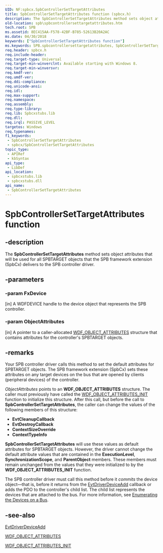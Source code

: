 ```yaml
---
UID: NF:spbcx.SpbControllerSetTargetAttributes
title: SpbControllerSetTargetAttributes function (spbcx.h)
description: The SpbControllerSetTargetAttributes method sets object attributes that will be used for all SPBTARGET objects that the SPB framework extension (SpbCx) delivers to the SPB controller driver.
old-location: spb\spbcontrollersettargetattributes.htm
tech.root: SPB
ms.assetid: 8EC415AA-F578-42BF-B785-52613B20A2AC
ms.date: 04/30/2018
keywords: ["SpbControllerSetTargetAttributes function"]
ms.keywords: SPB.spbcontrollersettargetattributes, SpbControllerSetTargetAttributes, SpbControllerSetTargetAttributes method [Buses], spbcx/SpbControllerSetTargetAttributes
req.header: spbcx.h
req.include-header: 
req.target-type: Universal
req.target-min-winverclnt: Available starting with Windows 8.
req.target-min-winversvr: 
req.kmdf-ver: 
req.umdf-ver: 
req.ddi-compliance: 
req.unicode-ansi: 
req.idl: 
req.max-support: 
req.namespace: 
req.assembly: 
req.type-library: 
req.lib: Spbcxstubs.lib
req.dll: 
req.irql: PASSIVE_LEVEL
targetos: Windows
req.typenames: 
f1_keywords:
 - SpbControllerSetTargetAttributes
 - spbcx/SpbControllerSetTargetAttributes
topic_type:
 - APIRef
 - kbSyntax
api_type:
 - LibDef
api_location:
 - spbcxstubs.lib
 - spbcxstubs.dll
api_name:
 - SpbControllerSetTargetAttributes
---
```


# SpbControllerSetTargetAttributes function


## -description

The <b>SpbControllerSetTargetAttributes</b> method sets object attributes that will be used for all SPBTARGET objects that the SPB framework extension (SpbCx) delivers to the SPB controller driver.

## -parameters

### -param FxDevice 

[in]
A WDFDEVICE handle to the device object that represents the SPB controller.

### -param ObjectAttributes 

[in]
A pointer to a caller-allocated <a href="/windows-hardware/drivers/ddi/wdfobject/ns-wdfobject-_wdf_object_attributes">WDF_OBJECT_ATTRIBUTES</a> structure that contains attributes for the controller's SPBTARGET objects.

## -remarks

Your SPB controller driver calls this method to set the default attributes for SPBTARGET objects.  The SPB framework extension (SpbCx) sets these attributes on any target devices on the bus that are opened by clients (peripheral devices) of the controller.

<i>ObjectAttributes</i> points to an <b>WDF_OBJECT_ATTRIBUTES</b> structure. The caller must previously have called the <a href="/windows-hardware/drivers/ddi/wdfobject/nf-wdfobject-wdf_object_attributes_init">WDF_OBJECT_ATTRIBUTES_INIT</a> function to initialize this structure. After this call, but before the call to <b>SpbControllerSetTargetAttributes</b>, the caller can change the values of the following members of this structure:

<ul>
<li><b>EvtCleanupCallback</b></li>
<li><b>EvtDestroyCallback</b></li>
<li><b>ContextSizeOverride</b></li>
<li><b>ContextTypeInfo</b></li>
</ul>
<b>SpbControllerSetTargetAttributes</b> will use these values as default attributes for SPBTARGET objects. However, the driver cannot change the default attribute values that are contained in the <b>ExecutionLevel</b>, <b>SynchronizationScope</b>, and <b>ParentObject</b> members.  These members must remain unchanged from the values that they were initialized to by the <b>WDF_OBJECT_ATTRIBUTES_INIT</b> function.

The SPB controller driver must call this method before it <i>commits</i> the device object—that is, before it returns from the <a href="/windows-hardware/drivers/ddi/wdfdriver/nc-wdfdriver-evt_wdf_driver_device_add">EvtDriverDeviceAdd</a> callback or adds the PDO to the controller's child list. The child list represents the devices that are attached to the bus. For more information, see <a href="/windows-hardware/drivers/wdf/enumerating-the-devices-on-a-bus">Enumerating the Devices on a Bus</a>.

## -see-also

<a href="/windows-hardware/drivers/ddi/wdfdriver/nc-wdfdriver-evt_wdf_driver_device_add">EvtDriverDeviceAdd</a>



<a href="/windows-hardware/drivers/ddi/wdfobject/ns-wdfobject-_wdf_object_attributes">WDF_OBJECT_ATTRIBUTES</a>



<a href="/windows-hardware/drivers/ddi/wdfobject/nf-wdfobject-wdf_object_attributes_init">WDF_OBJECT_ATTRIBUTES_INIT</a>